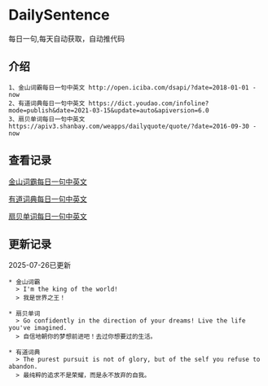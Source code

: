 # DailySentence

每日一句,每天自动获取，自动推代码

## 介绍

```
1、金山词霸每日一句中英文 http://open.iciba.com/dsapi/?date=2018-01-01 - now
2、有道词典每日一句中英文 https://dict.youdao.com/infoline?mode=publish&date=2021-03-15&update=auto&apiversion=6.0
3、扇贝单词每日一句中英文 https://apiv3.shanbay.com/weapps/dailyquote/quote/?date=2016-09-30 - now
```

## 查看记录

[金山词霸每日一句中英文](./data/iciba/)

[有道词典每日一句中英文](./data/youdao/)

[扇贝单词每日一句中英文](./data/shanbay/)

## 更新记录
2025-07-26已更新 
```
* 金山词霸
  > I'm the king of the world!
  > 我是世界之王！

* 扇贝单词
  > Go confidently in the direction of your dreams! Live the life you've imagined.
  > 自信地朝你的梦想前进吧！去过你想要过的生活。

* 有道词典
  > The purest pursuit is not of glory, but of the self you refuse to abandon.
  > 最纯粹的追求不是荣耀，而是永不放弃的自我。

```
